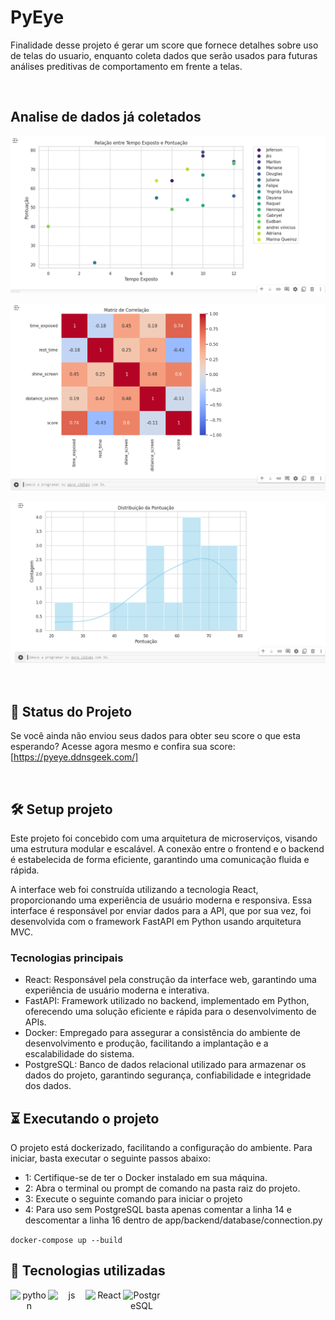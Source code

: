 
# PyEye

Finalidade desse projeto é gerar um score que fornece detalhes sobre uso de telas do usuario, enquanto coleta dados que serão usados para futuras análises preditivas de comportamento em frente a telas.

<br/>

## Analise de dados já coletados

![Alt text](img/img1.png)

![Alt text](img/img2.png)

![Alt text](img/img3.png)


<br/>

## 🔎 Status do Projeto

Se você ainda não enviou seus dados para obter seu score o que esta esperando?
Acesse agora mesmo e confira sua score: [https://pyeye.ddnsgeek.com/]

<br/>

## 🛠️ Setup projeto

Este projeto foi concebido com uma arquitetura de microserviços, visando uma estrutura modular e escalável. A conexão entre o frontend e o backend é estabelecida de forma eficiente, garantindo uma comunicação fluida e rápida.

A interface web foi construída utilizando a tecnologia React, proporcionando uma experiência de usuário moderna e responsiva. Essa interface é responsável por enviar dados para a API, que por sua vez, foi desenvolvida com o framework FastAPI em Python usando arquitetura MVC.

### Tecnologias principais
- React: Responsável pela construção da interface web, garantindo uma experiência de usuário moderna e interativa.
- FastAPI: Framework utilizado no backend, implementado em Python, oferecendo uma solução eficiente e rápida para o desenvolvimento de APIs.
- Docker: Empregado para assegurar a consistência do ambiente de desenvolvimento e produção, facilitando a implantação e a escalabilidade do sistema.
- PostgreSQL: Banco de dados relacional utilizado para armazenar os dados do projeto, garantindo segurança, confiabilidade e integridade dos dados.


## ⏳ Executando o projeto
O projeto está dockerizado, facilitando a configuração do ambiente. Para iniciar, basta executar o seguinte passos abaixo:
- 1: Certifique-se de ter o Docker instalado em sua máquina.
- 2: Abra o terminal ou prompt de comando na pasta raiz do projeto.
- 3: Execute o seguinte comando para iniciar o projeto
- 4: Para uso sem PostgreSQL basta apenas comentar a linha 14 e descomentar a linha 16 dentro de app/backend/database/connection.py

```docker-compose up --build```

## 📡 Tecnologias utilizadas
<div align="center">
<img align="left" alt="python" height="60" width="60" src="https://icongr.am/devicon/python-original.svg?size=128&color=currentColor">
<img align="left" alt="js" height="60" width="60" src="https://icongr.am/devicon/javascript-original.svg?size=128&color=currentColor">
<img align="left" alt="React" height="60" width="60" src="https://icongr.am/devicon/react-original.svg?size=128&color=currentColor">
<img align="left" alt="PostgreSQL" height="60" width="60" src="https://icongr.am/devicon/postgresql-original-wordmark.svg?size=128&color=currentColor">
</div>


